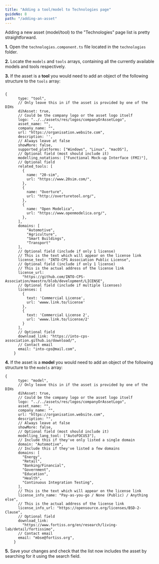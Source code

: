 ```yaml
---
title: "Adding a tool/model to Technologies page"
guideNo: 8
path: "/adding-an-asset"
---
```


Adding a new asset (model/tool) to the "Technologies" page list is pretty straightforward.

**1.** Open the `technologies.component.ts` file located in the `technologies` folder.

**2.** Locate the `models` and `tools` arrays, containing all the currently available models and tools respectively.

**3.** If the asset is a **tool** you would need to add an object of the following structure to the `tools` array:

```

{
      type: "tool",
      // Only leave this in if the asset is provided by one of the DIHs
      dihAsset: true,
      // Could be the company logo or the asset logo itself
      logo: "../../assets/res/logos/companyOrAssetLogo",
      asset_name: "",
      company_name: "",
      url: "https://organisation.website.com",
      description: '',
      // Always leave at false
      showMore: false,
      supported_platforms: ["Windows", "Linux", "macOS"],
      // Optional field (most should include it)
      modelling_notations: ["Functional Mock-up Interface (FMI)"],
      // Optional field
      related_tools: [
        {
          name: "20-sim",
          url: "https://www.20sim.com/",
        },
        {
          name: "Overture",
          url: "http://overturetool.org/",
        },
        {
          name: "Open Modelica",
          url: "https://www.openmodelica.org/",
        },
      ],
      domains: [
          "Automotive",
          "Agriculture",
          "Smart Buildings",
          "Transport"
      ],
      // Optional field (include if only 1 license)
      // This is the text which will appear on the license link
      license_text: "INTO-CPS Association Public License",
      // Optional field (include if only 1 license)
      // This is the actual address of the license link
      license_url:
        "https://github.com/INTO-CPS-Association/maestro/blob/development/LICENSE",
      // Optional field (include if multiple licenses)
      licenses: [
        {
          text: 'Commercial License',
          url: 'wwww.link.to/license'
        },
        {
          text: 'Commercial License 2',
          url: 'wwww.link.to/license/2'
        }
      ],
      // Optional field
      download_link: "https://into-cps-association.github.io/download/",
      // Contact email
      email: "into-cps@mail.com",
    }

```

**4.** If the asset is a **model** you would need to add an object of the following structure to the `models` array:

```
{
      type: "model",
      // Only leave this in if the asset is provided by one of the DIHs
      dihAsset: true,
      // Could be the company logo or the asset logo itself
      logo: "../../assets/res/logos/companyOrAssetLogo",
      asset_name: "",
      company_name: "",
      url: "https://organisation.website.com",
      description: "",
      // Always leave at false
      showMore: false,
      // Optional field (most should include it)
      modelling_lang_tool: ["AutoFOCUS3"],
      // Include this if they've only listed a single domain
      domain: "Automotive",
      // Include this if they've listed a few domains
      domains: [
        "Energy",
        "Retail",
        "Banking/Financial",
        "Government",
        "Education",
        "Health",
        "Continuous Integration Testing",
      ],
      // This is the text which will appear on the license link
      license_info_name: "Pay-as-you-go / None (Public) / Anything else",
      // This is the actual address of the license link
      license_info_url: "https://opensource.org/licenses/BSD-2-Clause",
      // Optional field
      download_link:
        "https://www.fortiss.org/en/research/living-lab/detail/fortissimo",
      // Contact email
      email: "mbse@fortiss.org",
    }

```

**5.** Save your changes and check that the list now includes the asset by searching for it using the search field.
